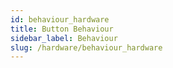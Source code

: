```yaml
---
id: behaviour_hardware
title: Button Behaviour
sidebar_label: Behaviour
slug: /hardware/behaviour_hardware
---
```

